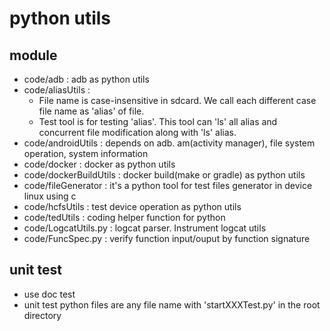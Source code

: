 # python utils
## module
* code/adb : adb as python utils
* code/aliasUtils : 
  - File name is case-insensitive in sdcard. We call each different case file name as 'alias' of file. 
  - Test tool is for testing 'alias'. This tool can 'ls' all alias and concurrent file modification along with 'ls' alias.
* code/androidUtils : depends on adb. am(activity manager), file system operation, system information
* code/docker : docker as python utils
* code/dockerBuildUtils : docker build(make or gradle) as python utils
* code/fileGenerator : it's a python tool for test files generator in device linux using c
* code/hcfsUtils : test device operation as python utils
* code/tedUtils : coding helper function for python 
* code/LogcatUtils.py : logcat parser. Instrument logcat utils
* code/FuncSpec.py : verify function input/ouput by function signature

## unit test
* use doc test
* unit test python files are any file name with 'startXXXTest.py' in the root directory
